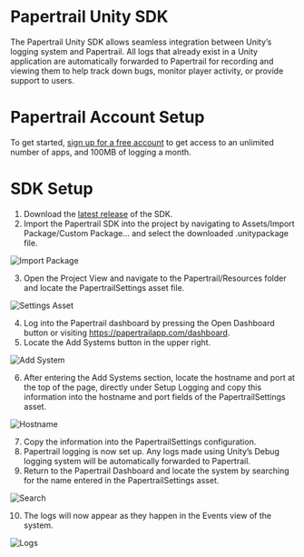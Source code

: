 # Papertrail Unity SDK
The Papertrail Unity SDK allows seamless integration between Unity’s logging system and Papertrail. All logs that already exist in a Unity application are automatically forwarded to Papertrail for recording and viewing them to help track down bugs, monitor player activity, or provide support to users.

# Papertrail Account Setup
To get started, [sign up for a free account](https://papertrailapp.com/signup?plan=free) to get access to an unlimited number of apps, and 100MB of logging a month.

# SDK Setup
1. Download the [latest release](https://github.com/jschieck/papertrailunitysdk/raw/develop/release/papertrail-sdk.unitypackage) of the SDK.
1. Import the Papertrail SDK into the project by navigating to Assets/Import Package/Custom Package… and select the downloaded .unitypackage file.

![Import Package](https://github.com/jschieck/papertrailunitysdk/blob/docs/assets/img/import_package.png?raw=true)

3. Open the Project View and navigate to the Papertrail/Resources folder and locate the PapertrailSettings asset file.

![Settings Asset](https://github.com/jschieck/papertrailunitysdk/blob/docs/assets/img/settings.png?raw=true)

4. Log into the Papertrail dashboard by pressing the Open Dashboard button or visiting https://papertrailapp.com/dashboard.
5. Locate the Add Systems button in the upper right.

![Add System](https://github.com/jschieck/papertrailunitysdk/blob/docs/assets/img/addsystem.png?raw=true)

6. After entering the Add Systems section, locate the hostname and port at the top of the page, directly under Setup Logging and copy this information into the hostname and port fields of the PapertrailSettings asset.

![Hostname](https://github.com/jschieck/papertrailunitysdk/blob/docs/assets/img/hostname.png?raw=true)

7. Copy the information into the PapertrailSettings configuration.
8. Papertrail logging is now set up. Any logs made using Unity’s Debug logging system will be automatically forwarded to Papertrail.
9. Return to the Papertrail Dashboard and locate the system by searching for the name entered in the PapertrailSettings asset.

![Search](https://github.com/jschieck/papertrailunitysdk/blob/docs/assets/img/search.png?raw=true)

10. The logs will now appear as they happen in the Events view of the system.

![Logs](https://github.com/jschieck/papertrailunitysdk/blob/docs/assets/img/logging.gif?raw=true)
